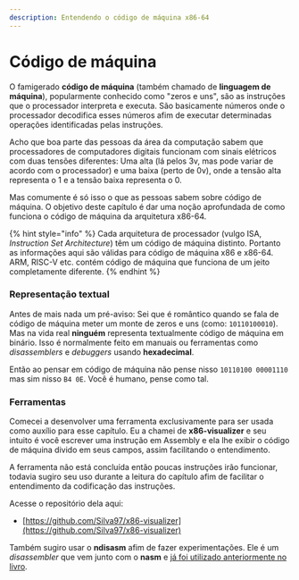 ```yaml
---
description: Entendendo o código de máquina x86-64
---
```


# Código de máquina

O famigerado **código de máquina** (também chamado de **linguagem de máquina**), popularmente conhecido como "zeros e uns", são as instruções que o processador interpreta e executa. São basicamente números onde o processador decodifica esses números afim de executar determinadas operações identificadas pelas instruções.

Acho que boa parte das pessoas da área da computação sabem que processadores de computadores digitais funcionam com sinais elétricos com duas tensões diferentes: Uma alta (lá pelos 3v, mas pode variar de acordo com o processador) e uma baixa (perto de 0v), onde a tensão alta representa o 1 e a tensão baixa representa o 0.

Mas comumente é só isso o que as pessoas sabem sobre código de máquina. O objetivo deste capítulo é dar uma noção aprofundada de como funciona o código de máquina da arquitetura x86-64.

{% hint style="info" %}
Cada arquitetura de processador (vulgo ISA, _Instruction Set Architecture_) têm um código de máquina distinto. Portanto as informações aqui são válidas para código de máquina x86 e x86-64. ARM, RISC-V etc. contém código de máquina que funciona de um jeito completamente diferente.
{% endhint %}

### Representação textual

Antes de mais nada um pré-aviso: Sei que é romântico quando se fala de código de máquina meter um monte de zeros e uns (como: `10110100010`). Mas na vida real **ninguém** representa textualmente código de máquina em binário. Isso é normalmente feito em manuais ou ferramentas como _disassemblers_ e _debuggers_ usando **hexadecimal**.

Então ao pensar em código de máquina não pense nisso `10110100 00001110` mas sim nisso `B4 0E`. Você é humano, pense como tal.

### Ferramentas

Comecei a desenvolver uma ferramenta exclusivamente para ser usada como auxílio para esse capítulo. Eu a chamei de **x86-visualizer** e seu intuito é você escrever uma instrução em Assembly e ela lhe exibir o código de máquina divido em seus campos, assim facilitando o entendimento.

A ferramenta não está concluída então poucas instruções irão funcionar, todavia sugiro seu uso durante a leitura do capítulo afim de facilitar o entendimento da codificação das instruções.

Acesse o repositório dela aqui:

* [https://github.com/Silva97/x86-visualizer](https://github.com/Silva97/x86-visualizer)

Também sugiro usar o **ndisasm** afim de fazer experimentações. Ele é um _disassembler_ que vem junto com o **nasm** e [já foi utilizado anteriormente no livro](../../aprofundando-em-assembly/atributos.md).
